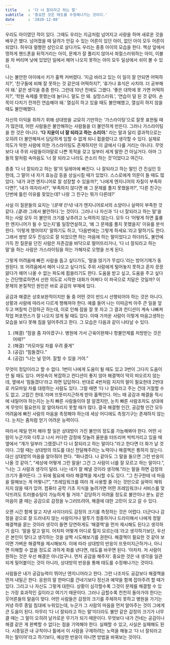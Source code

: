 ```yaml
---
title     : '다 너 잘되라고 하는 말'
subtitle  : '중요한 것은 태도를 수정해나가는 것이다.'
date      : '2020-12-08'
---
```


우리도 아이였던 적이 있다. 그때도 우리는 지금처럼 넘어지고 사랑을 하며 새로운 것을 배우곤 했다. 넘어졌을 때 달려가 안길 수 있는 어른이 있던 아이, 없던 아이 모두 어른이 되었다. 허우대 멀쩡한 성인으로 살다가도 우리는 종종 아이의 모습을 한다. 책상 앞에서 멍하게 핸드폰을 뒤적거리는 아이, 문제가 잘 풀리지 않아서 좌절스러워하는 아이, 이불을 차 버리며 낮에 있었던 일에서 헤어 나오지 못하는 아이 모두 일상에서 쉬이 볼 수 있다.

나는 불안한 아이에서 키가 훌쩍 커버렸다. ‘지금 바라고 있는 이 일이 잘 안되면 어떡하지?’, ‘친구들에 비해 잘 못하는 것 같은데 어떡하지?’, ‘휴가나 휴식은 사치야. 더 공부해야 돼.’ 같은 생각을 종종 한다. 그런데 10년 전에도 그랬다. ‘좋은 대학에 못 가면 어떡하지?’, ‘학원 숙제를 못했는데 놀다니. 말도 안 돼. 실망스러워.’, ‘연습이 덜 된 것 같아. 손목이 다치기 전까진 연습해야 돼.’ 열심히 하고 있을 때도 불안해했고, 열심히 하지 않을 때도 불안해했다.

자신의 이익을 취하기 위해 상대방을 교묘히 기만하는 ‘가스라이팅’으로 잘못 표현될 때가 많은데, 어떤 사람들은 불안해하는 사람들을 더 불안하게 만든다. 그러나 가스라이팅을 한 것은 아니다. **‘다 지윤이 너 잘 되라고 하는 소리야.’** 라는 말과 달리 결과적으로는 오히려 더 불안해져서 담담하게 임할 수 없게 되니 휩쓸렸다고 생각할 수 있다. 실제로 의도가 악한 사람에 의한 가스라이팅도 존재하지만 이 글에서 다룰 거리는 아니다. 무엇보다 내 주위 사람들이야말로 나쁜 목적을 갖고 일부러 세게 말한 건 아닐거다. 아마 그들의 말처럼 속마음도 ‘너 잘 되라고 나라도 쓴소리 하는 것’이었다고 여긴다.

종종 ‘다 너 잘되라고 하는 말’의 딜레마에 빠진다. 나 잘되라고 하는 말인 건 진심인 듯한데, 그 말이 내 자기 효능감 등을 상실시킬 때가 있었다. 스스로에게 의문이 들 때도 많았다. ‘내가 과연 엔지니어로 잘 성장할 수 있을까?’, ‘나에게 엔지니어의 자질이 부족하다면?’, ‘내가 여자라서?’, ‘부족하지 않다면 왜 그 문제를 풀지 못했을까?’, ‘다른 친구는 단번에 틀린 이유를 찾았는데? 나랑 그 친구는 뭐가 다른데?’

사실 이 질문들의 요지는 ‘*(문제 인식)* 내가 엔지니어로서의 소양이나 실력이 부족한 것 같다. *(결과)* 그래서 불안하다.’는 것이다. 그러나 나 자신과 ‘다 너 잘되라고 하는 말'을 하는 사람 모두 이 불안의 크기를 낮추려고  노력하지 않는다. 모두 다 ‘어떻게 하면 훌륭한 엔지니어가 될 수 있는지’를 일장연설하고, ‘왜 그 문제를 풀지 못했을지’ 이유를 분석한다. ‘이렇게 했어야지' 말하기도 하고, ‘다음번에는 그렇게 하세요.’라고 말하기도 한다. 그래서 쌍방 모두 진심으로 잘 되었으면 하는 마음에 하는 말이었다고 하더라도, 불안에 가득 찬 질문을 던진 사람은 자존감을 바닥으로 떨어뜨리거나, ‘다 너 잘되라고 하는 말'을 하는 사람은 가스라이팅을 하는 가해자로 오명을 쓰게 된다.

그렇게 어려움에 빠진 사람을 돕고 싶다가도, ‘말을 얹기가 무섭다.’라는 방어기제가 동원된다. 또 어려움에서 헤어 나오고 싶다가도 주위 사람에게 털어놓지 못하고 혼자 끙끙 앓다가 헤어 나올 수 없는 파도에 휩쓸리기도 한다. 도움을 받고 싶고, 도움을 주고 싶다는 간단명료하면서 선한 의도로 시작한 대화가 어쩌다 이 파국으로 치달은 것일까? 이 문제의 본질적인 원인은 바로 공감의 부재에 있다.

공감과 해결은 상호보완적이지만 둘 중 어떤 것이 반드시 선행되어야 하는 것은 아니다. 상황과 사람에 따라서 다르게 행해져야 한다. 예를 들어 나는 이따금씩 아주 큰 일을 앞두고 며칠씩 긴장하곤 하는데, 이로 인해 잠을 잘 못 자고 그 결과 컨디션이 계속 나빠져 작업 퍼포먼스가 잘 나오지 않게 될 때도 있다. 이때 가까운 사람이 이렇게 마음고생하는 모습을 보다 못해 짐을 덜어주려고 한다. 그 모습은 다음과 같이 나타날 수 있다.

1. (해결) “잠을 좀 자야겠구나. 병원에 가서 근육이완제나 항불안제를 처방받는 것은 어때?”
2. (해결) “카모마일 차를 우려 줄게"
3. (공감) “힘들겠다.”
4. (공감) “나는 널 믿어. 잘할 수 있을 거야.”

무엇이 정답이라고 할 수 없다. 1번이 나에게 도움이 될 때도 있고 3번이 그다지 도움이 안 될 때도 있다. 머릿속이 복잡하고 컨디션이 좋지 않아 해결책이 딱히 떠오르지 않는데, 옆에서 ‘힘들겠다'라고 하면 답답하다. 반대로 4번처럼 지지의 말이 필요한데 2번대로 카모마일 차를 대령하는 사람도 있다. 그럴 때면 ‘다 나 잘되라고 주는 건데 거절할 수도 없고. 고맙긴 한데.'라며 뜨뜻미지근하게 받아 홀짝인다. 어느 때 공감과 해결을 적시에 내밀어야 하는지는 눈치 빠른 사람들이야 잘 알겠지만, 눈치 빠른 사람조차도 상대에게 무엇이 필요한지 잘 알아차리지 못할 때가 많다. 결국 해결형 인간, 공감형 인간 모두 어려움에 빠진 사람의 마음을 측정해야 하는데 세상 어디에도 측정기구는 존재하지 않는다. 눈치는 좀처럼 얻기 어려운 능력이다.

따라서 제일 먼저 해야 할 일은 상대방이 가진 불안의 정도를 가늠해봐야 한다. 어떤 사람이 누군가와 다투고 나서 커다란 감정에 짓눌려 울분을 터뜨리며 씩씩거리고 있을 때 옆에서 “걔가 일부러 그랬겠니? 다 너 잘되라고 하는 말이다.”라고 한다면 더 화가 날 것이다. 그럴 때는 상대방의 의도를 대신 전달해주려는 노력이나 해결책은 통하지 않는다. 대신 상대방의 마음을 알아줘야 한다. “화나겠다. 나 같아도 그 말을 들으면 그런 반응이 나올 것 같아.”, “세상에 어떻게 그런 말을! 그건 그 사람이 너를 잘 모르고 하는 말이다.”, “나는 그 사람과 생각이 달라. 나는 네가 잘 해낼 것이라 생각해.”라는 말을 하면 감정의 크기가 줄어든다. 그 뒤에 필요에 따라 해결책을 제시할 수도 있다. “그 친구한테 네 마음을 말해보는 게 어떻니?”, “프레임워크를 여러 개 사용할 줄 아는 것만으로 실력이 채워지지 않을 때가 있어. 컴퓨터 공학 기초 지식을 늘려가면 어떤 프레임워크나 서비스를 맞닥뜨려도 트러블슈팅이 가능하게 될 거야.” 감당하기 어려울 정도로 불안이나 분노 같은 마음이 클 때는 공감으로 감정을 누그러뜨려야, 해결에 대한 고민이 오고 갈 수 있다.

오랜 시간 함께 알고 지낸 사이더라도 감정의 크기를 측정하는 것은 어렵다. 더군다나 감정을 겉으로 잘 드러내지 않는 사람이거나 말투가 정중하거나 드라이해서 나에게 정말 해결책을 묻는 것이라 생각이 들면 당연하게도 ‘해결책'을 먼저 제시해도 된다고 생각하기 쉽다. ‘말을 말고 말지. 어차피 어떻게 어디로 튈지 모르는데.’라고 생각하기보단, 우선은 본인이 맞다고 생각하는 것을 살짝 시도해보기를 권한다. 해결책이 필요한 것 같아 보이면 가벼운 해결책을 제시해보자. 이에 따라 상대방의 반응이 뜨뜻미지근하거나, 아니면 이해할 수 없을 정도로 과하게 화를 낸다면, 태도를 바꾸면 된다. ‘아차차. 저 사람이 원하는 것은 우선 해결은 아니었구나. 먼저 공감을 해주자’. 중요한 것은 내 생각을 일관되게 밀어붙이는 것이 아니라, 상대방의 반응을 통해 태도를 수정해나가는 것이다.

사람들은 내가 공감능력이 뛰어난 엔지니어라고 한다. 그런 나조차도 공감보다 해결책을 먼저 내밀곤 한다. 응원의 말 한마디를 건네기보다 정신과 예약을 함께 잡아주려 할 때가 있다. 그리고 나 자신도 그렇게 대한다. 상황이 심각할수록 그것이 문제를 해결할 수 있는 가장 효과적인 길이라고 여기기 때문이다. 그러나 급할수록 천천히 돌아가야 한다는 웃어른들의 말씀이 맞다. 어떤 사람들은 감정의 크기를 주체하지 못하고 병원을 가기는커녕 하루 종일 침대에 누워있는데, 누군가 그 사람의 마음을 먼저 알아주는 것이 그에게 큰 도움이 된다. 아무리 ‘다 너 잘되라고 하는 말’이더라도 불안 같은 감정의 크기가 너무 클 때는 그 말이 오히려 날카로운 무기가 되기 때문이다. 무엇보다 내가 건네는 공감이나 해결 같은 게 완벽할 수 없다는 점을 기억해야 한다. 실패할 수 있고, 사실은 실패해도 된다. 시종일관 내 규칙이나 틀에서 이 사람을 구제하려는 노력을 해놓고 ‘다 너 잘되라고 하는 말이야'라고 하기보다, 예상한 반응이 아니면 방법을 바꿔보는 것이다.
